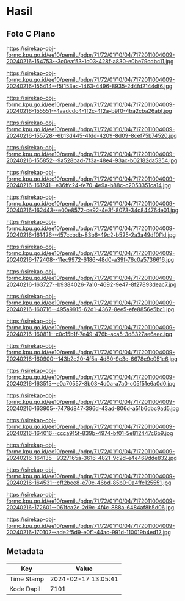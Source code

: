 # Hasil

## Foto C Plano

https://sirekap-obj-formc.kpu.go.id/ee10/pemilu/pdpr/71/72/01/10/04/7172011004009-20240216-154753--3c0eaf53-1c03-428f-a830-e0be79cdbc11.jpg

https://sirekap-obj-formc.kpu.go.id/ee10/pemilu/pdpr/71/72/01/10/04/7172011004009-20240216-155414--f5f153ec-1463-4496-8935-2d4fd2144df6.jpg

https://sirekap-obj-formc.kpu.go.id/ee10/pemilu/pdpr/71/72/01/10/04/7172011004009-20240216-155551--4aadcdc4-1f2c-4f2a-b9f0-4ba2cba26abf.jpg

https://sirekap-obj-formc.kpu.go.id/ee10/pemilu/pdpr/71/72/01/10/04/7172011004009-20240216-155728--6b13d445-4fdd-4209-8d09-8cef75b74520.jpg

https://sirekap-obj-formc.kpu.go.id/ee10/pemilu/pdpr/71/72/01/10/04/7172011004009-20240216-155852--9a528bad-7f3a-48e4-93ac-b02182da5354.jpg

https://sirekap-obj-formc.kpu.go.id/ee10/pemilu/pdpr/71/72/01/10/04/7172011004009-20240216-161241--e36ffc24-fe70-4e9a-b88c-c2053351ca14.jpg

https://sirekap-obj-formc.kpu.go.id/ee10/pemilu/pdpr/71/72/01/10/04/7172011004009-20240216-162443--e00e8572-ce92-4e3f-8073-34c84476de01.jpg

https://sirekap-obj-formc.kpu.go.id/ee10/pemilu/pdpr/71/72/01/10/04/7172011004009-20240216-161426--457ccbdb-83b6-49c2-b525-2a3a49df0f1d.jpg

https://sirekap-obj-formc.kpu.go.id/ee10/pemilu/pdpr/71/72/01/10/04/7172011004009-20240216-172408--11ec9972-6186-48d0-a39f-76c0a5736616.jpg

https://sirekap-obj-formc.kpu.go.id/ee10/pemilu/pdpr/71/72/01/10/04/7172011004009-20240216-163727--b9384026-7a10-4692-9e47-8f27893deac7.jpg

https://sirekap-obj-formc.kpu.go.id/ee10/pemilu/pdpr/71/72/01/10/04/7172011004009-20240216-160716--495a9915-62d1-4367-8ee5-efe8856e5bc1.jpg

https://sirekap-obj-formc.kpu.go.id/ee10/pemilu/pdpr/71/72/01/10/04/7172011004009-20240216-160811--c0c15b1f-7e49-476b-aca5-3d8327ae6aec.jpg

https://sirekap-obj-formc.kpu.go.id/ee10/pemilu/pdpr/71/72/01/10/04/7172011004009-20240216-160900--143b2c20-4f5a-4d80-9c3c-6678e9c051e6.jpg

https://sirekap-obj-formc.kpu.go.id/ee10/pemilu/pdpr/71/72/01/10/04/7172011004009-20240216-163515--e0a70557-8b03-4d0a-a7a0-c05f51e6a0d0.jpg

https://sirekap-obj-formc.kpu.go.id/ee10/pemilu/pdpr/71/72/01/10/04/7172011004009-20240216-163905--7478d847-396d-43ad-806d-a51b6dbc9ad5.jpg

https://sirekap-obj-formc.kpu.go.id/ee10/pemilu/pdpr/71/72/01/10/04/7172011004009-20240216-164016--ccca915f-839b-4974-bf01-5e812447c6b9.jpg

https://sirekap-obj-formc.kpu.go.id/ee10/pemilu/pdpr/71/72/01/10/04/7172011004009-20240216-164135--9327165a-3616-4821-9c2d-e4e469dde832.jpg

https://sirekap-obj-formc.kpu.go.id/ee10/pemilu/pdpr/71/72/01/10/04/7172011004009-20240216-164531--cff2bee8-e70c-46bd-85b0-0a4ffc125551.jpg

https://sirekap-obj-formc.kpu.go.id/ee10/pemilu/pdpr/71/72/01/10/04/7172011004009-20240216-172601--061fca2e-2d9c-4f4c-888a-6484af8b5d06.jpg

https://sirekap-obj-formc.kpu.go.id/ee10/pemilu/pdpr/71/72/01/10/04/7172011004009-20240216-170102--ade2f5d9-e0f1-44ac-991d-110019b4ed12.jpg


## Metadata

| Key        | Value               |
| ---------- | ------------------- |
| Time Stamp | 2024-02-17 13:05:41 |
| Kode Dapil | 7101                |



